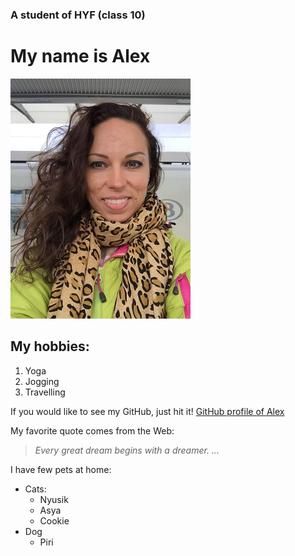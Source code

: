 ### A student of HYF (class 10)
# **My name is Alex**
![me](images/me.jpg)

## My hobbies:
1. Yoga
2. Jogging
3. Travelling

If you would like to see my GitHub, just hit it! [GitHub profile of Alex](github.com/aleks2407)

My favorite quote comes from the Web:
>_Every great dream begins with a dreamer. ..._

I have few pets at home:
* Cats:
  * Nyusik
   * Asya
   * Cookie
* Dog
  * Piri